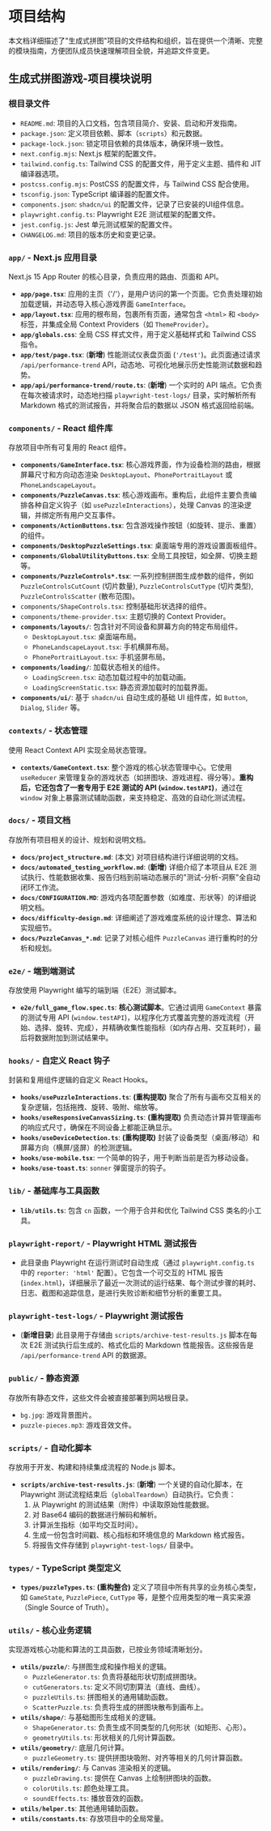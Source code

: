 # 项目结构

本文档详细描述了"生成式拼图"项目的文件结构和组织，旨在提供一个清晰、完整的模块指南，方便团队成员快速理解项目全貌，并追踪文件变更。

## 生成式拼图游戏-项目模块说明

### 根目录文件

-   `README.md`: 项目的入口文档，包含项目简介、安装、启动和开发指南。
-   `package.json`: 定义项目依赖、脚本（`scripts`）和元数据。
-   `package-lock.json`: 锁定项目依赖的具体版本，确保环境一致性。
-   `next.config.mjs`: Next.js 框架的配置文件。
-   `tailwind.config.ts`: Tailwind CSS 的配置文件，用于定义主题、插件和 JIT 编译器选项。
-   `postcss.config.mjs`: PostCSS 的配置文件，与 Tailwind CSS 配合使用。
-   `tsconfig.json`: TypeScript 编译器的配置文件。
-   `components.json`: `shadcn/ui` 的配置文件，记录了已安装的UI组件信息。
-   `playwright.config.ts`: Playwright E2E 测试框架的配置文件。
-   `jest.config.js`: Jest 单元测试框架的配置文件。
-   `CHANGELOG.md`: 项目的版本历史和变更记录。

### `app/` - Next.js 应用目录

Next.js 15 App Router 的核心目录，负责应用的路由、页面和 API。

-   **`app/page.tsx`**: 应用的主页（'/'），是用户访问的第一个页面。它负责处理初始加载逻辑，并动态导入核心游戏界面 `GameInterface`。
-   **`app/layout.tsx`**: 应用的根布局，包裹所有页面，通常包含 `<html>` 和 `<body>` 标签，并集成全局 Context Providers（如 `ThemeProvider`）。
-   **`app/globals.css`**: 全局 CSS 样式文件，用于定义基础样式和 Tailwind CSS 指令。
-   **`app/test/page.tsx`**: (**新增**) 性能测试仪表盘页面 (`'/test'`)。此页面通过请求 `/api/performance-trend` API，动态地、可视化地展示历史性能测试数据和趋势。
-   **`app/api/performance-trend/route.ts`**: (**新增**) 一个实时的 API 端点。它负责在每次被请求时，动态地扫描 `playwright-test-logs/` 目录，实时解析所有 Markdown 格式的测试报告，并将聚合后的数据以 JSON 格式返回给前端。

### `components/` - React 组件库

存放项目中所有可复用的 React 组件。

-   **`components/GameInterface.tsx`**: 核心游戏界面，作为设备检测的路由，根据屏幕尺寸和方向动态渲染 `DesktopLayout`、`PhonePortraitLayout` 或 `PhoneLandscapeLayout`。
-   **`components/PuzzleCanvas.tsx`**: 核心游戏画布。重构后，此组件主要负责编排各种自定义钩子（如 `usePuzzleInteractions`），处理 Canvas 的渲染逻辑，并绑定所有用户交互事件。
-   **`components/ActionButtons.tsx`**: 包含游戏操作按钮（如旋转、提示、重置）的组件。
-   **`components/DesktopPuzzleSettings.tsx`**: 桌面端专用的游戏设置面板组件。
-   **`components/GlobalUtilityButtons.tsx`**: 全局工具按钮，如全屏、切换主题等。
-   **`components/PuzzleControls*.tsx`**: 一系列控制拼图生成参数的组件，例如 `PuzzleControlsCutCount` (切片数量), `PuzzleControlsCutType` (切片类型), `PuzzleControlsScatter` (散布范围)。
-   `components/ShapeControls.tsx`: 控制基础形状选择的组件。
-   `components/theme-provider.tsx`: 主题切换的 Context Provider。
-   **`components/layouts/`**: 包含针对不同设备和屏幕方向的特定布局组件。
    -   `DesktopLayout.tsx`: 桌面端布局。
    -   `PhoneLandscapeLayout.tsx`: 手机横屏布局。
    -   `PhonePortraitLayout.tsx`: 手机竖屏布局。
-   **`components/loading/`**: 加载状态相关的组件。
    -   `LoadingScreen.tsx`: 动态加载过程中的加载动画。
    -   `LoadingScreenStatic.tsx`: 静态资源加载时的加载界面。
-   **`components/ui/`**: 基于 `shadcn/ui` 自动生成的基础 UI 组件库，如 `Button`, `Dialog`, `Slider` 等。

### `contexts/` - 状态管理

使用 React Context API 实现全局状态管理。

-   **`contexts/GameContext.tsx`**: 整个游戏的核心状态管理中心。它使用 `useReducer` 来管理复杂的游戏状态（如拼图块、游戏进程、得分等）。**重构后，它还包含了一套专用于 E2E 测试的 API (`window.testAPI`)**，通过在 `window` 对象上暴露测试辅助函数，来支持稳定、高效的自动化测试流程。

### `docs/` - 项目文档

存放所有项目相关的设计、规划和说明文档。

-   **`docs/project_structure.md`**: (本文) 对项目结构进行详细说明的文档。
-   **`docs/automated_testing_workflow.md`**: (**新增**) 详细介绍了本项目从 E2E 测试执行、性能数据收集、报告归档到前端动态展示的"测试-分析-洞察"全自动闭环工作流。
-   **`docs/CONFIGURATION.MD`**: 游戏内各项配置参数（如难度、形状等）的详细说明文档。
-   **`docs/difficulty-design.md`**: 详细阐述了游戏难度系统的设计理念、算法和实现细节。
-   **`docs/PuzzleCanvas_*.md`**: 记录了对核心组件 `PuzzleCanvas` 进行重构时的分析和规划。

### `e2e/` - 端到端测试

存放使用 Playwright 编写的端到端（E2E）测试脚本。

-   **`e2e/full_game_flow.spec.ts`**: **核心测试脚本**。它通过调用 `GameContext` 暴露的测试专用 API (`window.testAPI`)，以程序化方式覆盖完整的游戏流程（开始、选择、旋转、完成），并精确收集性能指标（如内存占用、交互耗时），最后将数据附加到测试结果中。

### `hooks/` - 自定义 React 钩子

封装和复用组件逻辑的自定义 React Hooks。

-   **`hooks/usePuzzleInteractions.ts`**: **(重构提取)** 聚合了所有与画布交互相关的复杂逻辑，包括拖拽、旋转、吸附、缩放等。
-   **`hooks/useResponsiveCanvasSizing.ts`**: **(重构提取)** 负责动态计算并管理画布的响应式尺寸，确保在不同设备上都能正确显示。
-   **`hooks/useDeviceDetection.ts`**: **(重构提取)** 封装了设备类型（桌面/移动）和屏幕方向（横屏/竖屏）的检测逻辑。
-   **`hooks/use-mobile.tsx`**: 一个简单的钩子，用于判断当前是否为移动设备。
-   **`hooks/use-toast.ts`**: `sonner` 弹窗提示的钩子。

### `lib/` - 基础库与工具函数

-   **`lib/utils.ts`**: 包含 `cn` 函数，一个用于合并和优化 Tailwind CSS 类名的小工具。

### `playwright-report/` - Playwright HTML 测试报告

-   此目录由 Playwright 在运行测试时自动生成（通过 `playwright.config.ts` 中的 `reporter: 'html'` 配置）。它包含一个可交互的 HTML 报告 (`index.html`)，详细展示了最近一次测试的运行结果、每个测试步骤的耗时、日志、截图和追踪信息，是进行失败诊断和细节分析的重要工具。

### `playwright-test-logs/` - Playwright 测试报告

-   (**新增目录**) 此目录用于存储由 `scripts/archive-test-results.js` 脚本在每次 E2E 测试执行后生成的、格式化后的 Markdown 性能报告。这些报告是 `/api/performance-trend` API 的数据源。

### `public/` - 静态资源

存放所有静态文件，这些文件会被直接部署到网站根目录。

-   `bg.jpg`: 游戏背景图片。
-   `puzzle-pieces.mp3`: 游戏音效文件。

### `scripts/` - 自动化脚本

存放用于开发、构建和持续集成流程的 Node.js 脚本。

-   **`scripts/archive-test-results.js`**: (**新增**) 一个关键的自动化脚本，在 Playwright 测试流程结束后（`globalTeardown`）自动执行。它负责：
    1.  从 Playwright 的测试结果（附件）中读取原始性能数据。
    2.  对 Base64 编码的数据进行解码和解析。
    3.  计算派生指标（如平均交互时间）。
    4.  生成一份包含时间戳、核心指标和环境信息的 Markdown 格式报告。
    5.  将报告文件存储到 `playwright-test-logs/` 目录中。

### `types/` - TypeScript 类型定义

-   **`types/puzzleTypes.ts`**: **(重构整合)** 定义了项目中所有共享的业务核心类型，如 `GameState`, `PuzzlePiece`, `CutType` 等，是整个应用类型的唯一真实来源（Single Source of Truth）。

### `utils/` - 核心业务逻辑

实现游戏核心功能和算法的工具函数，已按业务领域清晰划分。

-   **`utils/puzzle/`**: 与拼图生成和操作相关的逻辑。
    -   `PuzzleGenerator.ts`: 负责将基础形状切割成拼图块。
    -   `cutGenerators.ts`: 定义不同切割算法（直线、曲线）。
    -   `puzzleUtils.ts`: 拼图相关的通用辅助函数。
    -   `ScatterPuzzle.ts`: 负责将生成的拼图块散布到画布上。
-   **`utils/shape/`**: 与基础图形生成相关的逻辑。
    -   `ShapeGenerator.ts`: 负责生成不同类型的几何形状（如矩形、心形）。
    -   `geometryUtils.ts`: 形状相关的几何计算函数。
-   **`utils/geometry/`**: 底层几何计算。
    -   `puzzleGeometry.ts`: 提供拼图块吸附、对齐等相关的几何计算函数。
-   **`utils/rendering/`**: 与 Canvas 渲染相关的逻辑。
    -   `puzzleDrawing.ts`: 提供在 Canvas 上绘制拼图块的函数。
    -   `colorUtils.ts`: 颜色处理工具。
    -   `soundEffects.ts`: 播放音效的函数。
-   **`utils/helper.ts`**: 其他通用辅助函数。
-   **`utils/constants.ts`**: 存放项目中的全局常量。 